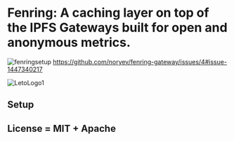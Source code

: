 # Fenring: A caching layer on top of the IPFS Gateways built for open and anonymous metrics.

![fenringsetup](https://user-images.githubusercontent.com/30084404/201572703-b563d7f8-5b2f-47cd-820c-11ad114f421f.png)
https://github.com/noryev/fenring-gateway/issues/4#issue-1447340217

![LetoLogo1](https://user-images.githubusercontent.com/30084404/201788326-b41d1ec4-e07d-4e7f-bd1f-f5b0ea9ae085.png)



## Setup

## License = MIT + Apache
